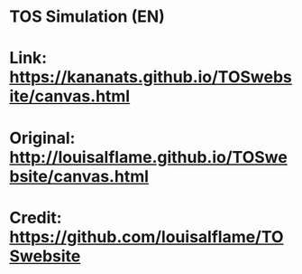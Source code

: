 # TOS Simulation (EN)
# Link: https://kananats.github.io/TOSwebsite/canvas.html


# Original: http://louisalflame.github.io/TOSwebsite/canvas.html
# Credit: https://github.com/louisalflame/TOSwebsite